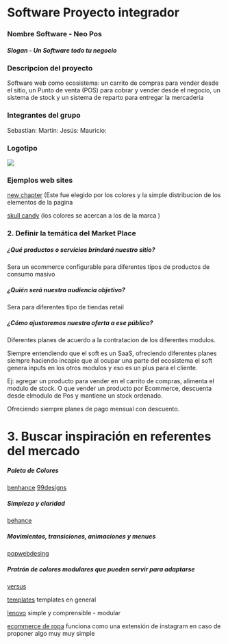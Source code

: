 # Software Proyecto integrador
###  Nombre Software - Neo Pos
#####  Slogan - Un Software todo tu negocio
### Descripcion del proyecto
Software web como ecosistema: un carrito de compras para vender desde el sitio, un Punto de venta (POS) para cobrar y vender desde el negocio, un sistema de stock y un sistema de reparto para entregar la mercaderia

### Integrantes del grupo 

Sebastían:
Martín:
Jesús:
Mauricio:

### Logotipo

![](https://i.imgur.com/S9ylSv7.png?1)


###  Ejemplos web sites
[new chapter](https://www.newchapter.com/)
(Este fue elegido por los colores y la simple distribucion de los elementos de la pagina

[skull candy](ttps://www.skullcandy.com/)
(los colores se acercan a los de la marca  )

### 2. Definir la temática del Market Place

##### ¿Qué productos o servicios brindará nuestro sitio?
Sera un ecommerce configurable para diferentes tipos de productos de consumo masivo

##### ¿Quién será nuestra audiencia objetivo?
Sera para diferentes tipo de tiendas retail

##### ¿Cómo ajustaremos nuestra oferta a ese público?

Diferentes planes de acuerdo a la contratacion de los diferentes modulos. 

Siempre entendiendo que el soft es un SaaS, ofreciendo diferentes planes siempre haciendo incapie que al ocupar una parte del ecosistema el soft genera inputs en los otros modulos y eso es un plus para el cliente. 

Ej: agregar un producto para vender en el carrito de compras, alimenta el modulo de stock. O que vender un producto por Ecommerce, descuenta desde elmodulo de Pos y mantiene un stock ordenado.

Ofreciendo siempre planes de pago mensual con descuento. 

# 3. Buscar inspiración en referentes del mercado 

##### Paleta de Colores
[benhance](https://www.behance.net/gallery/37882913/Develox-Responsive-Template)
[99designs](https://99designs.es/other-website-app-design/contests/saas-application-wordpress-site-851006)

##### Simpleza y claridad
[behance](https://www.behance.net/gallery/42175659/Innovation-Roundtable-web-design)

##### Movimientos, transiciones, animaciones y menues
[popwebdesing](https://www.popwebdesign.net/web-development-serbia.html)

##### Pratrón de colores modulares que pueden servir para adaptarse
[versus](https://versus.com/en)

[templates](https://startbootstrap.com/templates/ecommerce/) templates en general

[lenovo](https://www.lenovo.com/us/en/pc?orgRef=https%253A%252F%252Fwww.google.com%252F) simple y comprensible - modular

[ecommerce de ropa](https://www.koux.com.ar/) funciona como una extensión de instagram en caso de proponer algo muy muy simple
##### 
